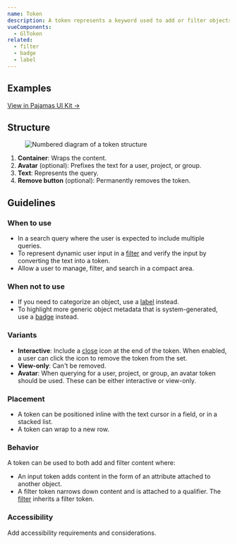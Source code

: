 ```yaml
---
name: Token
description: A token represents a keyword used to add or filter objects.
vueComponents:
  - GlToken
related:
  - filter
  - badge
  - label
---
```


## Examples

<gl-example-display class="app-styles gl-mb-5"  example-name="token-basic"></gl-example-display>

<gl-example-display class="app-styles gl-mb-5"  example-name="token-view-only"></gl-example-display>

<gl-example-display class="app-styles gl-mb-5"  example-name="token-with-avatar"></gl-example-display>

[View in Pajamas UI Kit →](https://www.figma.com/file/qEddyqCrI7kPSBjGmwkZzQ/Component-library?node-id=425%3A141)

## Structure

<figure class="figure" role="figure" aria-label="Token structure">
  <img class="figure-img" src="/img/token-structure.svg" alt="Numbered diagram of a token structure" role="img" />
</figure>

1. **Container**: Wraps the content.
1. **Avatar** (optional): Prefixes the text for a user, project, or group.
1. **Text**: Represents the query.
1. **Remove button** (optional): Permanently removes the token.

## Guidelines

### When to use

- In a search query where the user is expected to include multiple queries.
- To represent dynamic user input in a [filter](/components/filter) and verify the input by converting the text into a token.
- Allow a user to manage, filter, and search in a compact area.

### When not to use

- If you need to categorize an object, use a [label](/components/label) instead.
- To highlight more generic object metadata that is system-generated, use a [badge](/components/badge) instead.

### Variants

- **Interactive**: Include a [close](http://gitlab-org.gitlab.io/gitlab-svgs/?q=~close) icon at the end of the token. When enabled, a user can click the icon to remove the token from the set.
- **View-only**: Can't be removed.
- **Avatar**: When querying for a user, project, or group, an avatar token should be used. These can be either interactive or view-only.

### Placement

- A token can be positioned inline with the text cursor in a field, or in a stacked list.
- A token can wrap to a new row.

### Behavior

A token can be used to both add and filter content where:

- An input token adds content in the form of an attribute attached to another object.
- A filter token narrows down content and is attached to a qualifier. The [filter](/components/filter) inherits a filter token.

### Accessibility

<admonition type="todo">Add accessibility requirements and considerations.</admonition>
